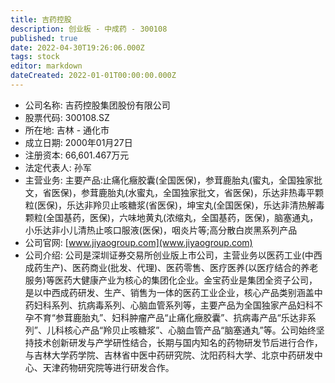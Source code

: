 ```yaml
---
title: 吉药控股
description: 创业板 - 中成药 - 300108
published: true
date: 2022-04-30T19:26:06.000Z
tags: stock
editor: markdown
dateCreated: 2022-01-01T00:00:00.000Z
---
```


- 公司名称: 吉药控股集团股份有限公司
- 股票代码: 300108.SZ
- 所在地: 吉林 - 通化市
- 成立日期: 2000年01月27日
- 注册资本: 66,601.467万元
- 法定代表人: 孙军
- 主营业务: 主要产品:止痛化癥胶囊(全国医保)，参茸鹿胎丸(蜜丸，全国独家批文，省医保)，参茸鹿胎丸(水蜜丸，全国独家批文，省医保)，乐达非热毒平颗粒(医保)，乐达非羚贝止咳糖浆(省医保)，坤宝丸(全国医保)，乐达非清热解毒颗粒(全国基药，医保)，六味地黄丸(浓缩丸，全国基药，医保)，脑塞通丸，小乐达非小儿清热止咳口服液(医保)，咽炎片等;高分散白炭黑系列产品
- 公司官网: [www.jiyaogroup.com](www.jiyaogroup.com)
- 公司介绍: 公司是深圳证券交易所创业版上市公司，主营业务以医药工业(中西成药生产)、医药商业(批发、代理)、医药零售、医疗医养(以医疗结合的养老服务)等医药大健康产业为核心的集团化企业。金宝药业是集团全资子公司，是以中西成药研发、生产、销售为一体的医药工业企业，核心产品类别涵盖中药妇科系列、抗病毒系列、心脑血管系列等，主要产品为全国独家产品妇科不孕不育“参茸鹿胎丸”、妇科肿瘤产品“止痛化癥胶囊”、抗病毒产品“乐达非系列”、儿科核心产品“羚贝止咳糖浆”、心脑血管产品“脑塞通丸”等。公司始终坚持技术创新研发与产学研性结合，长期与国内知名的药物研发节后进行合作，与吉林大学药学院、吉林省中医中药研究院、沈阳药科大学、北京中药研发中心、天津药物研究院等进行研发合作。


